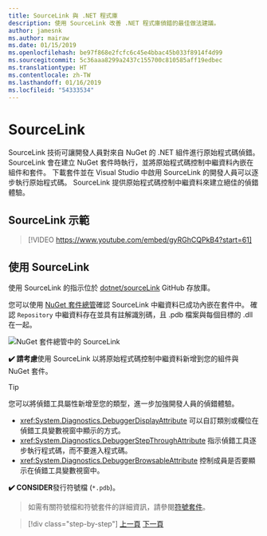 ```yaml
---
title: SourceLink 與 .NET 程式庫
description: 使用 SourceLink 改善 .NET 程式庫偵錯的最佳做法建議。
author: jamesnk
ms.author: mairaw
ms.date: 01/15/2019
ms.openlocfilehash: be97f868e2fcfc6c45e4bbac45b033f8914f4d99
ms.sourcegitcommit: 5c36aaa8299a2437c155700c810585aff19edbec
ms.translationtype: HT
ms.contentlocale: zh-TW
ms.lasthandoff: 01/16/2019
ms.locfileid: "54333534"
---
```

# <a name="sourcelink"></a>SourceLink

SourceLink 技術可讓開發人員對來自 NuGet 的 .NET 組件進行原始程式碼偵錯。 SourceLink 會在建立 NuGet 套件時執行，並將原始程式碼控制中繼資料內嵌在組件和套件。 下載套件並在 Visual Studio 中啟用 SourceLink 的開發人員可以逐步執行原始程式碼。 SourceLink 提供原始程式碼控制中繼資料來建立絕佳的偵錯體驗。

## <a name="sourcelink-demo"></a>SourceLink 示範

> [!VIDEO https://www.youtube.com/embed/gyRGhCQPkB4?start=61]

## <a name="using-sourcelink"></a>使用 SourceLink

使用 SourceLink 的指示位於 [dotnet/sourceLink](https://github.com/dotnet/sourcelink/blob/master/README.md) GitHub 存放庫。

您可以使用 [NuGet 套件總管](https://github.com/NuGetPackageExplorer/NuGetPackageExplorer)確認 SourceLink 中繼資料已成功內嵌在套件中。 確認 `Repository` 中繼資料存在並具有註解識別碼，且 .pdb 檔案與每個目標的 .dll 在一起。

![NuGet 套件總管中的 SourceLink](./media/sourcelink/nuget-package-explorer-sourcelink.png "NuGet 套件總管中的 SourceLink")

**✔️ 請考慮**使用 SourceLink 以將原始程式碼控制中繼資料新增到您的組件與 NuGet 套件。

> [!TIP]
> 您可以將偵錯工具屬性新增至您的類型，進一步加強開發人員的偵錯體驗。
> * <xref:System.Diagnostics.DebuggerDisplayAttribute> 可以自訂類別或欄位在偵錯工具變數視窗中顯示的方式。
> * <xref:System.Diagnostics.DebuggerStepThroughAttribute> 指示偵錯工具逐步執行程式碼，而不要進入程式碼。
> * <xref:System.Diagnostics.DebuggerBrowsableAttribute> 控制成員是否要顯示在偵錯工具變數視窗中。

**✔️ CONSIDER**發行符號檔 (`*.pdb`)。

> 如需有關符號檔和符號套件的詳細資訊，請參閱[符號套件](./nuget.md#symbol-packages)。

>[!div class="step-by-step"]
>[上一頁](dependencies.md)
>[下一頁](publish-nuget-package.md)
